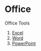 # Office
Office Tools

1. [Excel](https://rosybrown.github.io/office/excel)
1. [Word](https://rosybrown.github.io/office/word)
1. [PowerPoint](https://rosybrown.github.io/office/powerpoint)


